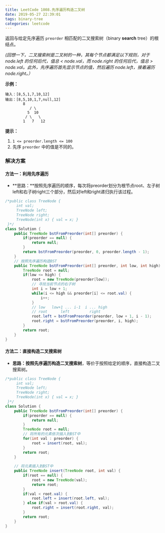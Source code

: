 ```yaml
---
title: LeetCode 1008.先序遍历构造二叉树
date: 2019-05-27 22:39:01
tags: binary-tree
categories: leetcode
---
```


返回与给定先序遍历 `preorder` 相匹配的二叉搜索树（binary **search** tree）的根结点。

*(回想一下，二叉搜索树是二叉树的一种，其每个节点都满足以下规则，对于 node.left 的任何后代，值总 < node.val，而 node.right 的任何后代，值总 > node.val。此外，先序遍历首先显示节点的值，然后遍历 node.left，接着遍历 node.right。）*

<!--more-->

**示例：**

```
输入：[8,5,1,7,10,12]
输出：[8,5,10,1,7,null,12]
	    8
           / \
          5  10
         / \   \
        1   7   12
```

**提示：**

1. `1 <= preorder.length <= 100`
2. 先序 `preorder` 中的值是不同的。

### 解决方案

#### 方法一：利用先序遍历

* **思路：**按照先序遍历的顺序，每次将preorder划分为根节点root、左子树left和右子树right三个部分，然后对left和right递归执行该过程。

```java
/*public class TreeNode {
     int val;
     TreeNode left;
     TreeNode right;
     TreeNode(int x) { val = x; }
 }*/
class Solution {
    public TreeNode bstFromPreorder(int[] preorder) {
        if(preorder == null) {
            return null;
        }
        return bstFromPreorder(preorder, 0, preorder.length - 1);
    }
    // 按照先序遍历构造BST
    public TreeNode bstFromPreorder(int[] preorder, int low, int high) {
        TreeNode root = null;
        if(low <= high) {
            root = new TreeNode(preorder[low]);
            // 寻找当前节点的右子树
            int i = low + 1;
            while(i <= high && preorder[i] <= root.val) {
                i++;
            }
            // low 	 low+1 ... i-1 	i ... high
            // root      left 	   	  right
            root.left = bstFromPreorder(preorder, low + 1, i - 1);
            root.right = bstFromPreorder(preorder, i, high);
        }
        return root;
    }
}
```

#### 方法二：直接构造二叉搜索树

- **思路：**按照先序遍历构造**二叉搜索树**，等价于按照给定的顺序，直接构造二叉搜索树。

```java
/*public class TreeNode {
     int val;
     TreeNode left;
     TreeNode right;
     TreeNode(int x) { val = x; }
 }*/
class Solution {
    public TreeNode bstFromPreorder(int[] preorder) {
        if(preorder == null) {
            return null;
        }
        TreeNode root = null;
        // 将所有的元素依次插入到BST中
        for(int val : preorder) {
            root = insert(root, val);
        }
        return root;
    }
    
    // 将元素插入到BST中
    public TreeNode insert(TreeNode root, int val) {
        if(root == null) {
            root = new TreeNode(val);
            return root;
        }
        if(val < root.val) {
            root.left = insert(root.left, val);
        } else if(val > root.val) {
            root.right = insert(root.right, val);
        }
        return root;
    }
}
```

